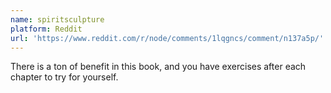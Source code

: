 ```yaml
---
name: spiritsculpture
platform: Reddit
url: 'https://www.reddit.com/r/node/comments/1lqgncs/comment/n137a5p/'
---
```


There is a ton of benefit in this book, and you have exercises after each chapter to try for yourself.
